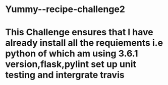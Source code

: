 # Yummy--recipe-challenge2
# This Challenge ensures that l have already install all the requiements i.e python of which am using 3.6.1  version,flask,pylint set up unit testing and intergrate travis
